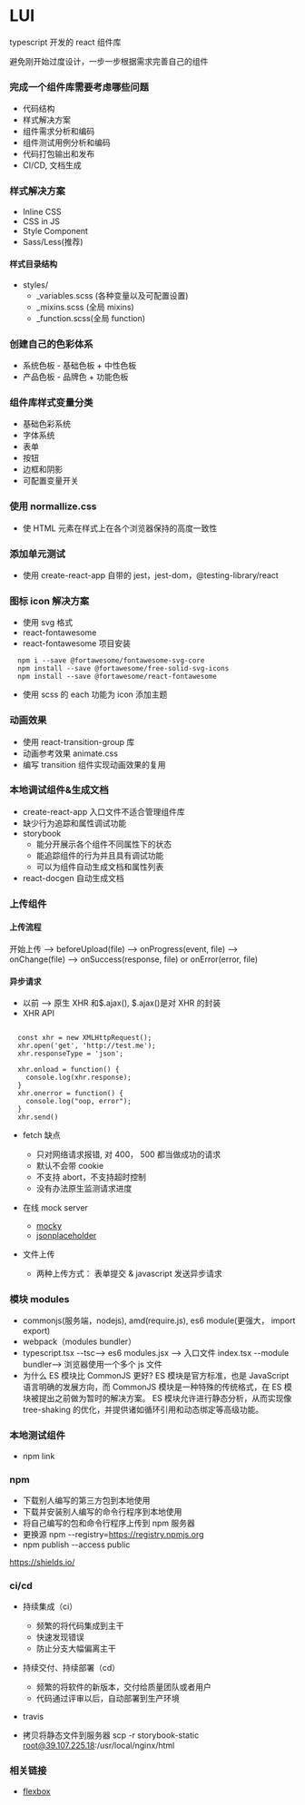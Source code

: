 # LUI

typescript 开发的 react 组件库

避免刚开始过度设计，一步一步根据需求完善自己的组件

### 完成一个组件库需要考虑哪些问题

- 代码结构
- 样式解决方案
- 组件需求分析和编码
- 组件测试用例分析和编码
- 代码打包输出和发布
- CI/CD, 文档生成

### 样式解决方案

- Inline CSS
- CSS in JS
- Style Component
- Sass/Less(推荐)

#### 样式目录结构

- styles/
  - \_variables.scss (各种变量以及可配置设置)
  - \_mixins.scss (全局 mixins)
  - \_function.scss(全局 function)

### 创建自己的色彩体系

- 系统色板 - 基础色板 + 中性色板
- 产品色板 - 品牌色 + 功能色板

### 组件库样式变量分类

- 基础色彩系统
- 字体系统
- 表单
- 按钮
- 边框和阴影
- 可配置变量开关

### 使用 normallize.css

- 使 HTML 元素在样式上在各个浏览器保持的高度一致性

### 添加单元测试

- 使用 create-react-app 自带的 jest，jest-dom，@testing-library/react

### 图标 icon 解决方案

- 使用 svg 格式
- react-fontawesome
- react-fontawesome 项目安装

```
  npm i --save @fortawesome/fontawesome-svg-core
  npm install --save @fortawesome/free-solid-svg-icons
  npm install --save @fortawesome/react-fontawesome
```

- 使用 scss 的 each 功能为 icon 添加主题

### 动画效果

- 使用 react-transition-group 库
- 动画参考效果 animate.css
- 编写 transition 组件实现动画效果的复用

### 本地调试组件&生成文档

- create-react-app 入口文件不适合管理组件库
- 缺少行为追踪和属性调试功能
- storybook
  - 能分开展示各个组件不同属性下的状态
  - 能追踪组件的行为并且具有调试功能
  - 可以为组件自动生成文档和属性列表
- react-docgen 自动生成文档

### 上传组件

#### 上传流程

开始上传 --> beforeUpload(file) --> onProgress(event, file) --> onChange(file) --> onSuccess(response, file) or onError(error, file)

#### 异步请求

- 以前 --> 原生 XHR 和$.ajax(), $.ajax()是对 XHR 的封装
- XHR API

```

  const xhr = new XMLHttpRequest();
  xhr.open('get', 'http://test.me');
  xhr.responseType = 'json';

  xhr.onload = function() {
    console.log(xhr.response);
  }
  xhr.onerror = function() {
    console.log("oop, error");
  }
  xhr.send()

```

- fetch 缺点

  - 只对网络请求报错, 对 400， 500 都当做成功的请求
  - 默认不会带 cookie
  - 不支持 abort，不支持超时控制
  - 没有办法原生监测请求进度

- 在线 mock server
  - [mocky](https://designer.mocky.io/design/confirmation)
  - [jsonplaceholder](https://jsonplaceholder.typicode.com/)
- 文件上传
  - 两种上传方式： 表单提交 & javascript 发送异步请求

### 模块 modules

- commonjs(服务端，nodejs), amd(require.js), es6 module(更强大， import export)
- webpack（modules bundler）
- typescript.tsx --tsc--> es6 modules.jsx --> 入口文件 index.tsx --module bundler--> 浏览器使用一个多个 js 文件
- 为什么 ES 模块比 CommonJS 更好?
  ES 模块是官方标准，也是 JavaScript 语言明确的发展方向，而 CommonJS 模块是一种特殊的传统格式，在 ES 模块被提出之前做为暂时的解决方案。 ES 模块允许进行静态分析，从而实现像 tree-shaking 的优化，并提供诸如循环引用和动态绑定等高级功能。

### 本地测试组件

- npm link

### npm

- 下载别人编写的第三方包到本地使用
- 下载并安装别人编写的命令行程序到本地使用
- 将自己编写的包和命令行程序上传到 npm 服务器
- 更换源 npm --registry=https://registry.npmjs.org
- npm publish --access public

https://shields.io/

### ci/cd

- 持续集成（ci）

  - 频繁的将代码集成到主干
  - 快速发现错误
  - 防止分支大幅偏离主干

- 持续交付、持续部署（cd）

  - 频繁的将软件的新版本，交付给质量团队或者用户
  - 代码通过评审以后，自动部署到生产环境

- travis

- 拷贝将静态文件到服务器
  scp -r storybook-static root@39.107.225.18:/usr/local/nginx/html

### 相关链接

- [flexbox](https://css-tricks.com/snippets/css/a-guide-to-flexbox/)
